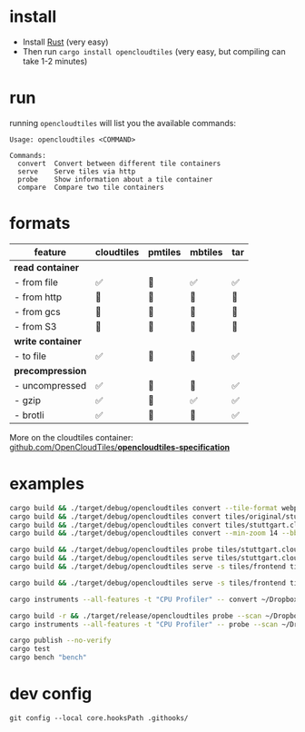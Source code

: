
# install

- Install [Rust](https://doc.rust-lang.org/cargo/getting-started/installation.html) (very easy)
- Then run `cargo install opencloudtiles` (very easy, but compiling can take 1-2 minutes)

# run

running `opencloudtiles` will list you the available commands:
```
Usage: opencloudtiles <COMMAND>

Commands:
  convert  Convert between different tile containers
  serve    Serve tiles via http
  probe    Show information about a tile container
  compare  Compare two tile containers
```

# formats

| feature             | cloudtiles | pmtiles | mbtiles | tar |
|---------------------|------------|---------|---------|-----|
| **read container**  |            |         |         |     |
| - from file         | ✅          | 🚧      | ✅       | ✅   |
| - from http         | 🚧         | 🚧      | 🚫      | 🚫  |
| - from gcs          | 🚧         | 🚧      | 🚫      | 🚫  |
| - from S3           | 🚧         | 🚧      | 🚫      | 🚫  |
| **write container** |            |         |         |     |
| - to file           | ✅          | 🚧      | 🚧      | ✅   |
| **precompression**  |            |         |         |     |
| - uncompressed      | ✅          | 🚧      | 🚫      | ✅   |
| - gzip              | ✅          | 🚧      | ✅       | ✅   |
| - brotli            | ✅          | 🚧      | 🚫      | ✅   |

More on the cloudtiles container: [github.com/OpenCloudTiles/**opencloudtiles-specification**](https://github.com/OpenCloudTiles/opencloudtiles-specification)

# examples

```bash
cargo build && ./target/debug/opencloudtiles convert --tile-format webp tiles/original/hitzekarte.tar tiles/hitzekarte.tar
cargo build && ./target/debug/opencloudtiles convert tiles/original/stuttgart.mbtiles tiles/stuttgart.cloudtiles
cargo build && ./target/debug/opencloudtiles convert tiles/stuttgart.cloudtiles tiles/stuttgart.tar
cargo build && ./target/debug/opencloudtiles convert --min-zoom 14 --bbox -30,15,-20,20 ~/Dropbox/Dropbox\ upload/Dropbbox\ upload\ new/opencloudtiles/mbtiles/2023-01-planet.mbtiles tiles/mostly_water.cloudtiles

cargo build && ./target/debug/opencloudtiles probe tiles/stuttgart.cloudtiles
cargo build && ./target/debug/opencloudtiles serve tiles/stuttgart.cloudtiles
cargo build && ./target/debug/opencloudtiles serve -s tiles/frontend tiles/stuttgart.cloudtiles

cargo build && ./target/debug/opencloudtiles serve -s tiles/frontend tiles/original/europe.mbtiles

cargo instruments --all-features -t "CPU Profiler" -- convert ~/Dropbox/Dropbox\ upload/Dropbbox\ upload\ new/opencloudtiles/mbtiles/2023-01-eu-de.mbtiles tiles/test.cloudtiles

cargo build -r && ./target/release/opencloudtiles probe --scan ~/Dropbox/Dropbox\ upload/Dropbbox\ upload\ new/opencloudtiles/mbtiles/2023-01-eu-de.mbtiles
cargo instruments --all-features -t "CPU Profiler" -- probe --scan ~/Dropbox/Dropbox\ upload/Dropbbox\ upload\ new/opencloudtiles/mbtiles/2023-01-eu-de.mbtiles

cargo publish --no-verify
cargo test
cargo bench "bench"

```

# dev config

```
git config --local core.hooksPath .githooks/
```

